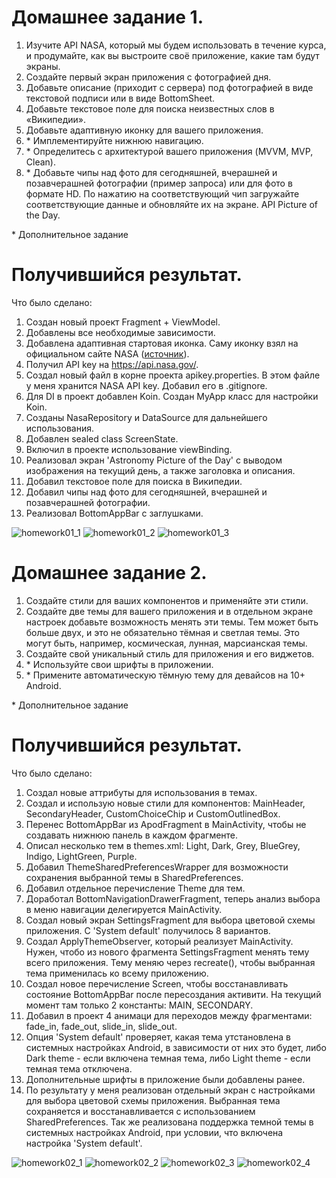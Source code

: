 # Домашнее задание 1.
1. Изучите API NASA, который мы будем использовать в течение курса, и продумайте, как вы выстроите своё приложение, какие там будут экраны.
2. Создайте первый экран приложения с фотографией дня.
3. Добавьте описание (приходит с сервера) под фотографией в виде текстовой подписи или в виде BottomSheet.
4. Добавьте текстовое поле для поиска неизвестных слов в «Википедии».
5. Добавьте адаптивную иконку для вашего приложения.
6. \* Имплементируйте нижнюю навигацию. 
7. \* Определитесь с архитектурой вашего приложения (MVVM, MVP, Clean).
8. \* Добавьте чипы над фото для сегодняшней, вчерашней и позавчерашней фотографии (пример запроса) или для фото в формате HD. По нажатию на соответствующий чип загружайте соответствующие данные и обновляйте их на экране. API Picture of the Day. 

\* Дополнительное задание

# Получившийся результат.

Что было сделано:
1. Создан новый проект Fragment + ViewModel.
2. Добавлены все необходимые зависимости.
3. Добавлена адаптивная стартовая иконка. Саму иконку взял на официальном сайте NASA ([источник](https://www.nasa.gov/sites/all/themes/custom/nasatwo/images/nasa-logo.svg)).
4. Получил API key на https://api.nasa.gov/. 
5. Создал новый файл в корне проекта apikey.properties. В этом файле у меня хранится NASA API key. Добавил его в .gitignore.
6. Для DI в проект добавлен Koin. Создан MyApp класс для настройки Koin.
7. Созданы NasaRepository и DataSource для дальнейшего использования.
8. Добавлен sealed class ScreenState.
9. Включил в проекте использование viewBinding. 
10. Реализовал экран 'Astronomy Picture of the Day' с выводом изображения на текущий день, а также заголовка и описания.
11. Добавил текстовое поле для поиска в Википедии.
12. Добавил чипы над фото для сегодняшней, вчерашней и позавчерашней фотографии.
13. Реализовал BottomAppBar с заглушками.

![homework01_1](images/homework01_1.gif)
![homework01_2](images/homework01_2.png)
![homework01_3](images/homework01_3.png)

# Домашнее задание 2.
1. Создайте стили для ваших компонентов и применяйте эти стили.
2. Создайте две темы для вашего приложения и в отдельном экране настроек добавьте возможность менять эти темы. Тем может быть больше двух, и это не обязательно тёмная и светлая темы. Это могут быть, например, космическая, лунная, марсианская темы.
3. Создайте свой уникальный стиль для приложения и его виджетов.
4. \* Используйте свои шрифты в приложении.
5. \* Примените автоматическую тёмную тему для девайсов на 10+ Android.

\* Дополнительное задание

# Получившийся результат.

Что было сделано:
1. Создал новые аттрибуты для использования в темах.
2. Создал и использую новые стили для компонентов: MainHeader, SecondaryHeader, CustomChoiceChip и CustomOutlinedBox.
3. Перенес BottomAppBar из  ApodFragment в MainActivity, чтобы не создавать нижнюю панель в каждом фрагменте.
4. Описал несколько тем в themes.xml: Light, Dark, Grey, BlueGrey, Indigo, LightGreen, Purple.
5. Добавил ThemeSharedPreferencesWrapper для возможности сохранения выбранной темы в SharedPreferences.
6. Добавил отдельное перечисление Theme для тем.
7. Доработал BottomNavigationDrawerFragment, теперь анализ выбора в меню навигации делегируется MainActivity.
8. Создал новый экран SettingsFragment для выбора цветовой схемы приложения. С 'System default' получилось 8 вариантов.
9. Создал ApplyThemeObserver, который реализует MainActivity. Нужен, чтобо из нового фрагмента SettingsFragment менять тему всего приложения. Тему меняю через recreate(), чтобы выбранная тема применилась ко всему приложению.
10. Создал новое перечисление Screen, чтобы восстанавливать состояние BottomAppBar после пересоздания активити. На текущий момент там только 2 константы: MAIN, SECONDARY.
11. Добавил в проект 4 анимаци для переходов между фрагментами: fade_in, fade_out, slide_in, slide_out.
12. Опция 'System default' проверяет, какая тема утстановлена в системных настройках Android, в зависимости от них это будет, либо Dark theme - если включена темная тема, либо Light theme - если темная тема отключена.
13. Дополнительные шрифты в приложение были добавлены ранее.
14. По результату у меня реализован отдельный экран с настройками для выбора цветовой схемы приложения. Выбранная тема сохраняется и восстанавливается с использованием SharedPreferences. Так же реализована поддержка темной темы в системных настройках Android, при условии, что включена настройка 'System default'.

![homework02_1](images/homework02_1.gif)
![homework02_2](images/homework02_2.png)
![homework02_3](images/homework02_3.png)
![homework02_4](images/homework02_4.png)
